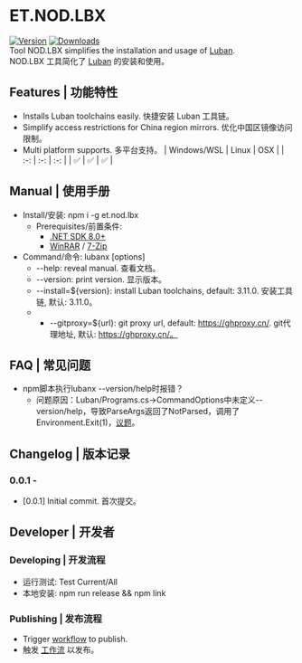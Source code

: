 # ET.NOD.LBX
[![Version](https://img.shields.io/npm/v/et.nod.lbx)](https://www.npmjs.com/package/et.nod.lbx)
[![Downloads](https://img.shields.io/npm/dm/et.nod.lbx)](https://www.npmjs.com/package/et.nod.lbx)  
Tool NOD.LBX simplifies the installation and usage of [Luban](https://github.com/focus-creative-games/luban).  
NOD.LBX 工具简化了 [Luban](https://github.com/focus-creative-games/luban) 的安装和使用。

## Features | 功能特性
- Installs Luban toolchains easily. 快捷安装 Luban 工具链。
- Simplify access restrictions for China region mirrors. 优化中国区镜像访问限制。
- Multi platform supports. 多平台支持。
  | Windows/WSL | Linux | OSX |
  | :-: | :-: | :-: |
  | ✅ | ✅ | ✅ |

## Manual | 使用手册
- Install/安装: npm i -g et.nod.lbx
  - Prerequisites/前置条件:
    - [.NET SDK 8.0+](https://dotnet.microsoft.com/zh-cn/download/dotnet/8.0)
    - [WinRAR](https://www.win-rar.com/start.html?L=0) / [7-Zip](https://www.7-zip.org/)
- Command/命令: lubanx [options]
  * --help: reveal manual. 查看文档。
  * --version: print version. 显示版本。
  * --install=${version}: install Luban toolchains, default: 3.11.0. 安装工具链, 默认: 3.11.0。
  * * --gitproxy=${url}: git proxy url, default: https://ghproxy.cn/. git代理地址, 默认: https://ghproxy.cn/。

## FAQ | 常见问题
- npm脚本执行lubanx --version/help时报错？
  - 问题原因：Luban/Programs.cs->CommandOptions中未定义--version/help，导致ParseArgs返回了NotParsed，调用了Environment.Exit(1)，[议题](https://github.com/focus-creative-games/luban/issues/190)。

## Changelog | 版本记录
### 0.0.1 - 
- [0.0.1] Initial commit. 首次提交。

## Developer | 开发者
### Developing | 开发流程
- 运行测试: Test Current/All
- 本地安装: npm run release && npm link

### Publishing | 发布流程
- Trigger [workflow](https://github.com/eframework-org/ET.NOD.LBX/actions/workflows/publish.yml) to publish.
- 触发 [工作流](https://github.com/eframework-org/ET.NOD.LBX/actions/workflows/publish.yml) 以发布。
